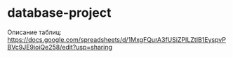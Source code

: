 # database-project

Описание таблиц: https://docs.google.com/spreadsheets/d/1MxgFQurA3fUSiZPILZtIB1EyspvPBVc9JE9ioiQe258/edit?usp=sharing
